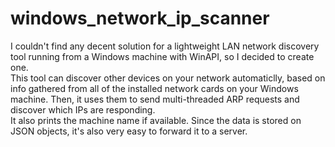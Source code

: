 # windows_network_ip_scanner
I couldn't find any decent solution for a lightweight LAN network discovery tool running from a Windows machine with WinAPI, so I decided to create one.\
This tool can discover other devices on your network automaticlly, based on info gathered from all of the installed network cards on your Windows machine. Then, it uses them to send multi-threaded ARP requests and discover which IPs are responding.\
It also prints the machine name if available.
Since the data is stored on JSON objects, it's also very easy to forward it to a server.
